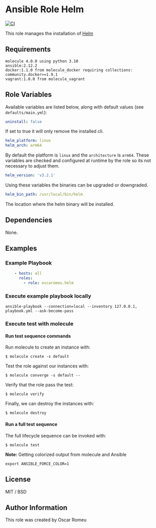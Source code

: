 # Ansible Role Helm

[![CI](https://github.com/oscaromeu/ansible-role-helm/actions/workflows/ci.yml/badge.svg)](https://github.com/oscaromeu/ansible-role-helm/actions/workflows/ci.yml)

This role manages the installation of [Helm](https://helm.sh)

## Requirements

```
molecule 4.0.0 using python 3.10
ansible:2.12.2
docker:1.1.0 from molecule_docker requiring collections: community.docker>=1.9.1
vagrant:1.0.0 from molecule_vagrant
```


## Role Variables

Available variables are listed below, along with default values (see `defaults/main.yml`):

```yml
uninstall: false
```

If set to true it will only remove the installed cli. 

```yml
helm_platform: linux
helm_arch: arm64
```

By default the platform is `linux` and the `architecture` is `arm64`. These variables are checked and configured at runtime by the role so its not necessary to adjust them.

```yml
helm_version: 'v3.2.1'
```

Using these variables the binaries can be upgraded or downgraded. 


```yml
helm_bin_path: /usr/local/bin/helm
```

The location where the helm binary will be installed.

## Dependencies

None.

## Examples

### Example Playbook

```yaml
    - hosts: all
      roles:
        - role: oscaromeu.helm
```

### Execute example playbook locally

```
ansible-playbook --connection=local --inventory 127.0.0.1, playbook.yml --ask-become-pass
```

### Execute test with molecule

#### Run test sequence commands

Run molecule to create an instance with:

```
$ molecule create -s default
```

Test the role against our instances with:

```
$ molecule converge -s default --
```

Verify that the role pass the test:

```
$ molecule verify
```

Finally, we can destroy the instances with:

```
$ molecule destroy
```

#### Run a full test sequence

The full lifecycle sequence can be invoked with:

```
$ molecule test
```

__Note:__ Getting colorized output from molecule and Ansible

```
export ANSIBLE_FORCE_COLOR=1
```
## License

MIT / BSD

## Author Information

This role was created by Oscar Romeu

